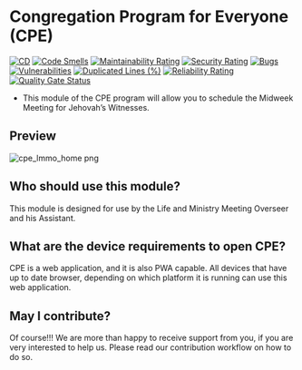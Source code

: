 # Congregation Program for Everyone (CPE)

[![CD](https://github.com/sws2apps/lmm-oa-sws/actions/workflows/deploy.yml/badge.svg)](https://github.com/sws2apps/lmm-oa-sws/actions/workflows/deploy.yml)
[![Code Smells](https://sonarcloud.io/api/project_badges/measure?project=sws2apps_lmm-oa-sws&metric=code_smells)](https://sonarcloud.io/summary/new_code?id=sws2apps_lmm-oa-sws)
[![Maintainability Rating](https://sonarcloud.io/api/project_badges/measure?project=sws2apps_lmm-oa-sws&metric=sqale_rating)](https://sonarcloud.io/summary/new_code?id=sws2apps_lmm-oa-sws)
[![Security Rating](https://sonarcloud.io/api/project_badges/measure?project=sws2apps_lmm-oa-sws&metric=security_rating)](https://sonarcloud.io/summary/new_code?id=sws2apps_lmm-oa-sws)
[![Bugs](https://sonarcloud.io/api/project_badges/measure?project=sws2apps_lmm-oa-sws&metric=bugs)](https://sonarcloud.io/summary/new_code?id=sws2apps_lmm-oa-sws)
[![Vulnerabilities](https://sonarcloud.io/api/project_badges/measure?project=sws2apps_lmm-oa-sws&metric=vulnerabilities)](https://sonarcloud.io/summary/new_code?id=sws2apps_lmm-oa-sws)
[![Duplicated Lines (%)](https://sonarcloud.io/api/project_badges/measure?project=sws2apps_lmm-oa-sws&metric=duplicated_lines_density)](https://sonarcloud.io/summary/new_code?id=sws2apps_lmm-oa-sws)
[![Reliability Rating](https://sonarcloud.io/api/project_badges/measure?project=sws2apps_lmm-oa-sws&metric=reliability_rating)](https://sonarcloud.io/summary/new_code?id=sws2apps_lmm-oa-sws)
[![Quality Gate Status](https://sonarcloud.io/api/project_badges/measure?project=sws2apps_lmm-oa-sws&metric=alert_status)](https://sonarcloud.io/summary/new_code?id=sws2apps_lmm-oa-sws)

- This module of the CPE program will allow you to schedule the Midweek Meeting for Jehovah’s Witnesses.

## Preview

![cpe_lmmo_home png](https://user-images.githubusercontent.com/99427273/206681843-4bf8d5e9-a611-4bde-af69-8ce29542357c.jpg)

## Who should use this module?

This module is designed for use by the Life and Ministry Meeting Overseer and his Assistant.

## What are the device requirements to open CPE?

CPE is a web application, and it is also PWA capable. All devices that have up to date browser, depending on which platform it is running can use this web application.

## May I contribute?

Of course!!! We are more than happy to receive support from you, if you are very interested to help us. Please read our contribution workflow on how to do so.
